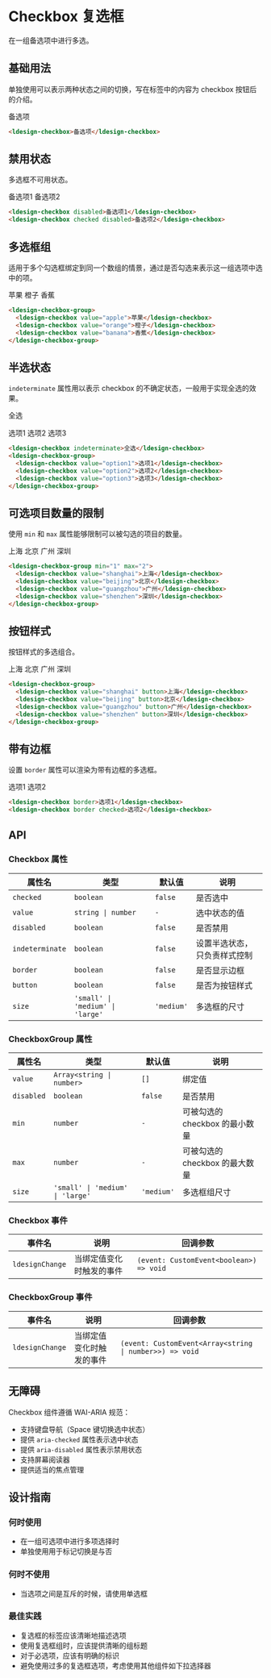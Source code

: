 # Checkbox 复选框

在一组备选项中进行多选。

## 基础用法

单独使用可以表示两种状态之间的切换，写在标签中的内容为 checkbox 按钮后的介绍。

<div class="demo-container">
  <ldesign-checkbox>备选项</ldesign-checkbox>
</div>

```html
<ldesign-checkbox>备选项</ldesign-checkbox>
```

## 禁用状态

多选框不可用状态。

<div class="demo-container">
  <ldesign-checkbox disabled>备选项1</ldesign-checkbox>
  <ldesign-checkbox checked disabled>备选项2</ldesign-checkbox>
</div>

```html
<ldesign-checkbox disabled>备选项1</ldesign-checkbox>
<ldesign-checkbox checked disabled>备选项2</ldesign-checkbox>
```

## 多选框组

适用于多个勾选框绑定到同一个数组的情景，通过是否勾选来表示这一组选项中选中的项。

<div class="demo-container">
  <ldesign-checkbox-group>
    <ldesign-checkbox value="apple">苹果</ldesign-checkbox>
    <ldesign-checkbox value="orange">橙子</ldesign-checkbox>
    <ldesign-checkbox value="banana">香蕉</ldesign-checkbox>
  </ldesign-checkbox-group>
</div>

```html
<ldesign-checkbox-group>
  <ldesign-checkbox value="apple">苹果</ldesign-checkbox>
  <ldesign-checkbox value="orange">橙子</ldesign-checkbox>
  <ldesign-checkbox value="banana">香蕉</ldesign-checkbox>
</ldesign-checkbox-group>
```

## 半选状态

`indeterminate` 属性用以表示 checkbox 的不确定状态，一般用于实现全选的效果。

<div class="demo-container">
  <ldesign-checkbox indeterminate>全选</ldesign-checkbox>
  <div style="margin: 15px 0;"></div>
  <ldesign-checkbox-group>
    <ldesign-checkbox value="option1">选项1</ldesign-checkbox>
    <ldesign-checkbox value="option2">选项2</ldesign-checkbox>
    <ldesign-checkbox value="option3">选项3</ldesign-checkbox>
  </ldesign-checkbox-group>
</div>

```html
<ldesign-checkbox indeterminate>全选</ldesign-checkbox>
<ldesign-checkbox-group>
  <ldesign-checkbox value="option1">选项1</ldesign-checkbox>
  <ldesign-checkbox value="option2">选项2</ldesign-checkbox>
  <ldesign-checkbox value="option3">选项3</ldesign-checkbox>
</ldesign-checkbox-group>
```

## 可选项目数量的限制

使用 `min` 和 `max` 属性能够限制可以被勾选的项目的数量。

<div class="demo-container">
  <ldesign-checkbox-group min="1" max="2">
    <ldesign-checkbox value="shanghai">上海</ldesign-checkbox>
    <ldesign-checkbox value="beijing">北京</ldesign-checkbox>
    <ldesign-checkbox value="guangzhou">广州</ldesign-checkbox>
    <ldesign-checkbox value="shenzhen">深圳</ldesign-checkbox>
  </ldesign-checkbox-group>
</div>

```html
<ldesign-checkbox-group min="1" max="2">
  <ldesign-checkbox value="shanghai">上海</ldesign-checkbox>
  <ldesign-checkbox value="beijing">北京</ldesign-checkbox>
  <ldesign-checkbox value="guangzhou">广州</ldesign-checkbox>
  <ldesign-checkbox value="shenzhen">深圳</ldesign-checkbox>
</ldesign-checkbox-group>
```

## 按钮样式

按钮样式的多选组合。

<div class="demo-container">
  <ldesign-checkbox-group>
    <ldesign-checkbox value="shanghai" button>上海</ldesign-checkbox>
    <ldesign-checkbox value="beijing" button>北京</ldesign-checkbox>
    <ldesign-checkbox value="guangzhou" button>广州</ldesign-checkbox>
    <ldesign-checkbox value="shenzhen" button>深圳</ldesign-checkbox>
  </ldesign-checkbox-group>
</div>

```html
<ldesign-checkbox-group>
  <ldesign-checkbox value="shanghai" button>上海</ldesign-checkbox>
  <ldesign-checkbox value="beijing" button>北京</ldesign-checkbox>
  <ldesign-checkbox value="guangzhou" button>广州</ldesign-checkbox>
  <ldesign-checkbox value="shenzhen" button>深圳</ldesign-checkbox>
</ldesign-checkbox-group>
```

## 带有边框

设置 `border` 属性可以渲染为带有边框的多选框。

<div class="demo-container">
  <ldesign-checkbox border>选项1</ldesign-checkbox>
  <ldesign-checkbox border checked>选项2</ldesign-checkbox>
</div>

```html
<ldesign-checkbox border>选项1</ldesign-checkbox>
<ldesign-checkbox border checked>选项2</ldesign-checkbox>
```

## API

### Checkbox 属性

| 属性名 | 类型 | 默认值 | 说明 |
|--------|------|--------|------|
| `checked` | `boolean` | `false` | 是否选中 |
| `value` | `string \| number` | `-` | 选中状态的值 |
| `disabled` | `boolean` | `false` | 是否禁用 |
| `indeterminate` | `boolean` | `false` | 设置半选状态，只负责样式控制 |
| `border` | `boolean` | `false` | 是否显示边框 |
| `button` | `boolean` | `false` | 是否为按钮样式 |
| `size` | `'small' \| 'medium' \| 'large'` | `'medium'` | 多选框的尺寸 |

### CheckboxGroup 属性

| 属性名 | 类型 | 默认值 | 说明 |
|--------|------|--------|------|
| `value` | `Array<string \| number>` | `[]` | 绑定值 |
| `disabled` | `boolean` | `false` | 是否禁用 |
| `min` | `number` | `-` | 可被勾选的 checkbox 的最小数量 |
| `max` | `number` | `-` | 可被勾选的 checkbox 的最大数量 |
| `size` | `'small' \| 'medium' \| 'large'` | `'medium'` | 多选框组尺寸 |

### Checkbox 事件

| 事件名 | 说明 | 回调参数 |
|--------|------|----------|
| `ldesignChange` | 当绑定值变化时触发的事件 | `(event: CustomEvent<boolean>) => void` |

### CheckboxGroup 事件

| 事件名 | 说明 | 回调参数 |
|--------|------|----------|
| `ldesignChange` | 当绑定值变化时触发的事件 | `(event: CustomEvent<Array<string \| number>>) => void` |

## 无障碍

Checkbox 组件遵循 WAI-ARIA 规范：

- 支持键盘导航（Space 键切换选中状态）
- 提供 `aria-checked` 属性表示选中状态
- 提供 `aria-disabled` 属性表示禁用状态
- 支持屏幕阅读器
- 提供适当的焦点管理

## 设计指南

### 何时使用

- 在一组可选项中进行多项选择时
- 单独使用用于标记切换是与否

### 何时不使用

- 当选项之间是互斥的时候，请使用单选框

### 最佳实践

- 复选框的标签应该清晰地描述选项
- 使用复选框组时，应该提供清晰的组标题
- 对于必选项，应该有明确的标识
- 避免使用过多的复选框选项，考虑使用其他组件如下拉选择器
